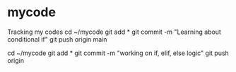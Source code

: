 # mycode
Tracking my codes
cd ~/mycode
git add *
git commit -m "Learning about conditional if"
git push origin main

cd ~/mycode
git add *
git commit -m "working on if, elif, else logic"
git push origin
